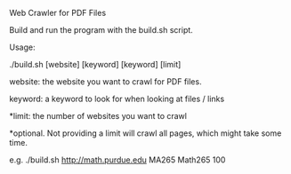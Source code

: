 Web Crawler for PDF Files

Build and run the program with the build.sh script.

Usage:

./build.sh [website] [keyword] [keyword] [limit]

website: the website you want to crawl for PDF files.

keyword: a keyword to look for when looking at files / links

*limit: the number of websites you want to crawl

*optional. Not providing a limit will crawl all pages, which might take some time.

e.g. 
./build.sh http://math.purdue.edu MA265 Math265 100

